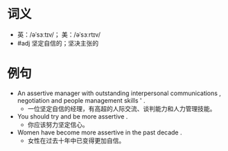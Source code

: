 # 词义
- 英：/əˈsɜːtɪv/； 美：/əˈsɜːrtɪv/
- #adj 坚定自信的；坚决主张的
# 例句
- An assertive manager with outstanding interpersonal communications , negotiation and people management skills ' .
	- 一位坚定自信的经理，有高超的人际交流、谈判能力和人力管理技能。
- You should try and be more assertive .
	- 你应该努力坚定信心。
- Women have become more assertive in the past decade .
	- 女性在过去十年中已变得更加自信。
